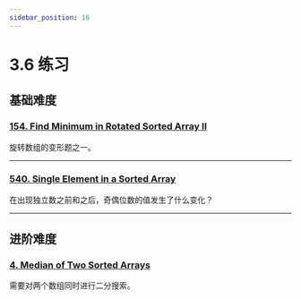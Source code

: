 ```yaml
---
sidebar_position: 16
---
```


# 3.6 练习

## 基础难度

### [154. Find Minimum in Rotated Sorted Array II](https://leetcode.com/problems/find-minimum-in-rotated-sorted-array-ii/)

旋转数组的变形题之一。

---

### [540. Single Element in a Sorted Array](https://leetcode.com/problems/single-element-in-a-sorted-array/)

在出现独立数之前和之后，奇偶位数的值发生了什么变化？

---

## 进阶难度

### [4. Median of Two Sorted Arrays](https://leetcode.com/problems/median-of-two-sorted-arrays/)

需要对两个数组同时进行二分搜索。